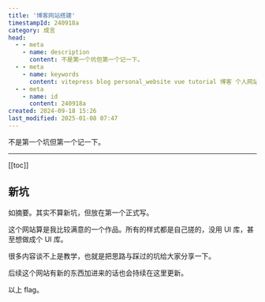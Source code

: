 ```yaml
---
title: '博客网站搭建'
timestampId: 240918a
category: 成言
head:
  - - meta
    - name: description
      content: 不是第一个坑但第一个记一下。
  - - meta
    - name: keywords
      content: vitepress blog personal_website vue tutorial 博客 个人网站 教程
  - - meta
    - name: id
      content: 240918a
created: 2024-09-18 15:26
last_modified: 2025-01-08 07:47
---
```


不是第一个坑但第一个记一下。

---

[[toc]]

## 新坑

如摘要。其实不算新坑，但放在第一个正式写。

这个网站算是我比较满意的一个作品。所有的样式都是自己搓的，没用 UI 库，甚至想做成个 UI 库。

很多内容谈不上是教学，也就是把思路与踩过的坑给大家分享一下。

后续这个网站有新的东西加进来的话也会持续在这里更新。

以上 flag。
